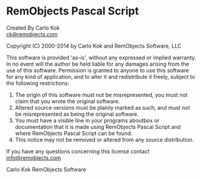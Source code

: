 # RemObjects Pascal Script
Created By Carlo Kok 	   			
ck@remobjects.com

Copyright (C) 2000-2014 by Carlo Kok and RemObjects Software, LLC

This software is provided 'as-is', without any expressed or implied warranty. In no event will the author be held liable for any damages arising from the use of this software.
Permission is granted to anyone to use this software for any kind of application, and to alter it and redistribute it freely, subject to the following restrictions:

1. The origin of this software must not be misrepresented, you must not claim that you wrote the original software.
2. Altered source versions must be plainly marked as such, and must not be misrepresented as being the original software.
3. You must have a visible line in your programs aboutbox or documentation that it is made using RemObjects Pascal Script and where RemObjects Pascal Script can be found.
4. This notice may not be removed or altered from any source distribution.

If you have any questions concerning this license contact info@remobjects.com

Carlo Kok
RemObjects Software

